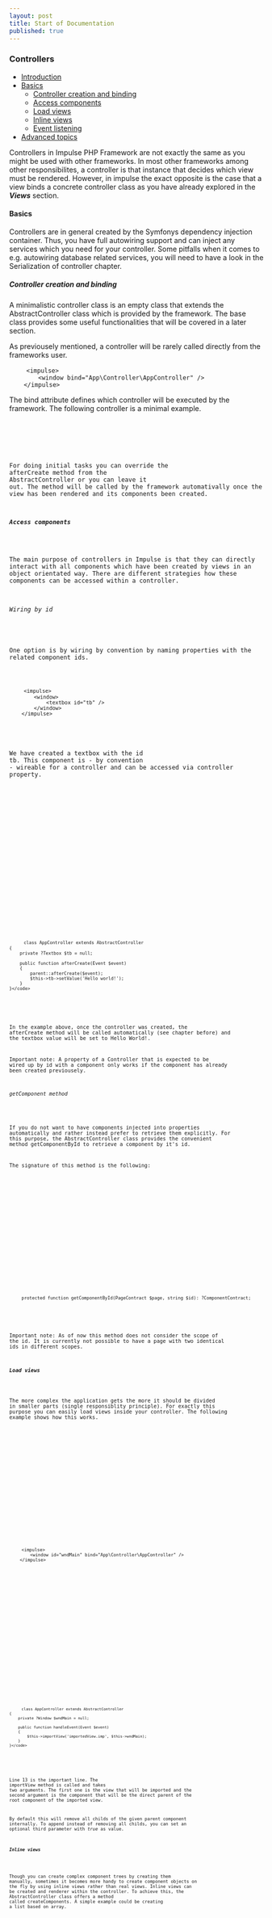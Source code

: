 ```yaml
---
layout: post
title: Start of Documentation
published: true
---
```

<h3 class="doc-title">Controllers</h3>

- [Introduction](#introduction)
- [Basics](#basics)
    - [Controller creation and binding](#controller-class)
    - [Access components](#access-components)
    - [Load views](#load-views)
    - [Inline views](#inline-views)
    - [Event listening](#listen-to-events)
- [Advanced topics](#advanced-topics)

<a name="introduction"></a>

Controllers in Impulse PHP Framework are not exactly the same as you might be used with other frameworks. In most other frameworks among other responsibilites, a controller is that instance that decides which view must be rendered. However, in impulse the exact opposite is the case that a view binds a concrete controller class as you have already explored in the **_Views_** section.

<h4><a id="basics">Basics</a></h4>

Controllers are in general created by the Symfonys dependency injection container. Thus, you have full autowiring support and can inject any services which you need for your controller. Some pitfalls when it comes to e.g. autowiring database related services, you will need to have a look in the <a data-target-menu-item="controller_serialization" class="text-muted">Serialization of controller chapter.</a>

<h5><a id="controller-class">Controller creation and binding</a></h5>

A minimalistic controller class is an empty class that extends the AbstractController class which is provided by the framework. The base class provides some useful functionalities that will be covered in a later section.

As previousely mentioned, a controller will be rarely called directly from the frameworks user. 

<!--<pre class="code-white line-numbers language-markup">-->
<div class="code-header">
	<div class="container-fluid">
		<div class="row">
          <div class="button red"></div>
          <div class="button yellow"></div>
          <div class="button green"></div>
        </div>
    </div>
</div>
<pre class="code-white line-numbers language-markup">
	<code class="imp-code language-markup">&lt;impulse&gt;
		&lt;window bind="App\Controller\AppController" /&gt;
    &lt;/impulse&gt;</code>
</pre>

The <span class="highlightText">bind</span> attribute defines which controller will be executed by the framework. The following controller is a minimal example. 

  <pre class="code-white line-numbers language-php">
  	<code class="imp-code language-php"><?php
  	namespace App\Controller;
  	use Impulse\ImpulseBundle\Controller\AbstractController;
    use Impulse\ImpulseBundle\Execution\Events\Event;

  	class AppController extends AbstractController
  	{
		public function afterCreate(Event $event)
		{
        	parent::afterCreate($event);
        }
  	}</code>
  </pre>

For doing initial tasks you can override the <span class="code-hint">afterCreate</span> method from the <span class="code-hint">AbstractController</span> or you can leave it out. The method will be called by the framework automativally once the view has been rendered and its components been created.

<h5><a name="access-components">Access components</a></h5>

The main purpose of controllers in Impulse is that they can directly interact with all components which have been created by views in an object orientated way. There are different strategies how these components can be accessed within a controller. 

<h6><a name="wiring-by-id">Wiring by id</a></h6>

One option is by wiring by convention by naming properties with the related component ids.

  <pre class="code-white line-numbers language-markup">
	<code class="imp-code language-markup">&lt;impulse&gt;
    	&lt;window&gt;
        	&lt;textbox id="tb" /&gt;
		&lt;/window&gt;
	&lt;/impulse&gt;</code>
  </pre>

We have created a textbox with the id <span class="highlightText">tb</span>. This component is - by convention - wireable for a controller and can be accessed via controller property.

<div>
  <div class="code-header">
    <div class="container-fluid">
        <div class="row">
            <div class="button red"></div>
          	<div class="button yellow"></div>
          	<div class="button green"></div>
        </div>
    </div>
  </div>
  <pre class="code-white line-numbers language-php">
	<code class="imp-code language-php"><?php
	namespace App\Controller;
	use Impulse\ImpulseBundle\Controller\AbstractController;
	use Impulse\ImpulseBundle\Execution\Events\Event;
	use Impulse\ImpulseBundle\UI\Components\Textbox;

	class AppController extends AbstractController
	{
		private ?Textbox $tb = null;

		public function afterCreate(Event $event)
		{
			parent::afterCreate($event);
			$this->tb->setValue('Hello world!');
		}
	}</code>
  </pre>
</div>

In the example above, once the controller was created, the afterCreate method will be called automatically (see chapter before) and the textbox value will be set to Hello World!.

Important note: A property of a Controller that is expected to be wired up by id with a component only works if the component has already been created previousely.

<h6><a name="get-component-method">getComponent method</a></h6>

If you do not want to have components injected into properties automatically and rather instead prefer to retrieve them explicitly. For this purpose, the AbstractController class provides the convenient method getComponentById to retrieve a component by it's id. 

The signature of this method is the following:

<div>
  <div class="code-header">
    <div class="container-fluid">
        <div class="row">
            <div class="button red"></div>
          	<div class="button yellow"></div>
          	<div class="button green"></div>
        </div>
    </div>
  </div>
  <pre class="code-white line-numbers language-php">
	<code class="imp-code language-php">protected function getComponentById(PageContract $page, string $id): ?ComponentContract;</code>
  </pre>
</div>

Important note: As of now this method does not consider the scope of the id. It is currently not possible to have a page with two identical ids in different scopes.

<h5><a id="load-views">Load views</a></h5>

The more complex the application gets the more it should be divided in smaller parts (single responsiblity principle). For exactly this purpose you can easily load views inside your controller. The following example shows how this works.

<div>
  <div class="code-header">
    <div class="container-fluid">
        <div class="row">
            <div class="button red"></div>
          	<div class="button yellow"></div>
          	<div class="button green"></div>
        </div>
    </div>
  </div>
  <pre class="code-white line-numbers language-markup">
  	<code class="imp-code language-markup">&lt;impulse&gt;
		&lt;window id="wndMain" bind="App\Controller\AppController" /&gt;
	&lt;/impulse&gt;</code>
  </pre>
</div>

<div>
  <div class="code-header">
    <div class="container-fluid">
        <div class="row">
            <div class="button red"></div>
          	<div class="button yellow"></div>
          	<div class="button green"></div>
        </div>
    </div>
  </div>
  <pre class="code-white line-numbers language-php">
	<code class="imp-code language-php"><?php
	namespace App\Controller;
	use Impulse\ImpulseBundle\Controller\AbstractController;
	use Impulse\ImpulseBundle\Execution\Events\Event;
	use Impulse\ImpulseBundle\UI\Components\Window;

	class AppController extends AbstractController
	{
		private ?Window $wndMain = null;

		public function handleEvent(Event $event)
		{
			$this->importView('importedView.imp', $this->wndMain);
		}
	}</code>
  </pre>
</div>

Line 13 is the important line. The <span class="highlightText">importView</span> method is called and takes two arguments. The first one is the view that will be imported and the second argument is the component that will be the direct parent of the root component of the imported view.

By default this will remove all childs of the given parent component internally. To append instead of removing all childs, you can set an optional third parameter with <i>true</i> as value.

<h5><a id="inline-views">Inline views</a></h5>

Though you can create complex component trees by creating them manually, sometimes it becomes more handy to create component objects on the fly by using inline views rather than real views. Inline views can be created and renderer within the controller. To achieve this, the <span class="code-hint">AbstractController</span> class offers a method called <span>createComponents</span>. A simple example could be creating a list based on array.

<div>
  <div class="code-header">
    <div class="container-fluid">
        <div class="row">
            <div class="button red"></div>
          	<div class="button yellow"></div>
          	<div class="button green"></div>
        </div>
    </div>
  </div>
  <pre class="code-white line-numbers language-php">
	<code class="imp-code language-php"><?php
	namespace App\Controller;
	use Impulse\ImpulseBundle\Controller\AbstractController;
	use Impulse\ImpulseBundle\Execution\Events\Event;
	use Impulse\ImpulseBundle\UI\Components\Div;

	class AppController extends AbstractController
	{
		private ?Div $container = null;

		public function handleEvent(Event $event)
		{
        	$values = range('A', 'Z');
			$this->createComponents('&lt;ul&gt;
            	&#123;% for value in values %}
                	&lt;li&gt;&#123;&#123; value }}&lt;/li&gt;
                &#123;% endfor %};
            &lt;/ul&gt;', $this->container, compact('values'));
		}
	}</code>
  </pre>
</div>

Like in real twig template you can also use the twig functionalities in inline views as well.

<h5><a id="listen-to-events">Event listening</a></h5>

Controllers are designed to work as event listeners to listen to events occur at client side. The framework internally maps client events to AJAX requests that will be send to the server and thus delegated to the correct controller instance. How this in detail works is decscribed in the **_Event mapping_** section. However, the example below demonstrates how event listeners can registered by annotation.

<div>
  <div class="code-header">
    <div class="container-fluid">
        <div class="row">
            <div class="button red"></div>
          	<div class="button yellow"></div>
          	<div class="button green"></div>
        </div>
    </div>
  </div>
  <pre class="code-white line-numbers language-markup">
  	<code class="imp-code language-markup">&lt;impulse&gt;
		&lt;window bind="App\Controller\AppController"&gt;
			&lt;textbox id="tbName" /&gt;
			&lt;button id="btnGreet" /&gt;
			&lt;span id="lbGreet" /&gt;
		&lt;/window&gt;
	&lt;/impulse&gt;</code>
  </pre>
</div>

The controller contains a method that is annotated with the **_Listen_** annotation which needs the event it listens to and the component on which the event shall be registered. For registering the same event listener to multiple components, you can use the **_components_** parameter of the Listen annotation instead.

<div>
  <div class="code-header">
    <div class="container-fluid">
        <div class="row">
            <div class="button red"></div>
          	<div class="button yellow"></div>
          	<div class="button green"></div>
        </div>
    </div>
  </div>
  <pre class="code-white line-numbers language-php">
  	<code class="imp-code language-php"><?php
	namespace App\Controller;
	use Impulse\ImpulseBundle\Controller\AbstractController;
	use Impulse\Bundles\ImpulseBundle\Execution\Events\Event;
    use Impulse\ImpulseBundle\Events\Events;
	use Impulse\ImpulseBundle\Controller\Annotations\Listen;
	use Impulse\Bundles\ImpulseBundle\UI\Components\Span;
	use Impulse\Bundles\ImpulseBundle\UI\Components\Textbox;

	class AppController extends AbstractController
	{
		private ?Textbox $tbName = null;
		private ?Span $lbGreet = null;

        #[Listen(event: Events::CLICK, component: 'btnGreet')]
		public function onClick(Event $event)
		{
			$greeting = $this->tbName->getValue();
			$this->lbGreet->setValue($greeting);
		}
	}</code>
  </pre>
</div>

Though this is a clean way to define event listeners, it has one drawback. It can't (currently) be registered dynamically for components which ids are not set or not known. For this purpose you can register event listeners manually to components.

<div>
  <div class="code-header">
    <div class="container-fluid">
        <div class="row">
            <div class="button red"></div>
          	<div class="button yellow"></div>
          	<div class="button green"></div>
        </div>
    </div>
  </div>
  <pre class="code-white line-numbers language-php">
  	<code class="imp-code language-php"><?php
	namespace App\Controller;
	use Impulse\Bundles\ImpulseBundle\Controller\AbstractController;
	use Impulse\Bundles\ImpulseBundle\Execution\Events\Event;
    use Impulse\ImpulseBundle\Events\Events;
    use Impulse\ImpulseBundle\Execution\Events\Event;
	use Impulse\ImpulseBundle\Controller\Annotations\Listen;
	use Impulse\Bundles\ImpulseBundle\UI\Components\Span;
	use Impulse\Bundles\ImpulseBundle\UI\Components\Textbox;

	class AppController extends AbstractController
	{
		private ?Textbox $tbName = null;
		private ?Span $lbGreet = null;
        private ?Button $btnGreet = null;
        
        public function afterCreate(Event $event)
        {
        	parent::afterCreate($event);
            $this->btnGreet->addEventListener(Events::CLICK, $this, 'greet');
        }

		public function greet()
		{
			$greeting = $this->tbName->getValue();
			$this->lbGreet->setValue($greeting);
		}
	}</code>
  </pre>
</div>

The outcome and functionality of the code above is the same as in the previous example with the Listen annotation. On line 20, the first argument is the event that will be listened to. The second paratmer is the actual controller instance that will be used as event listener while the third paramter declares the method that will be executed once the event is fired.
